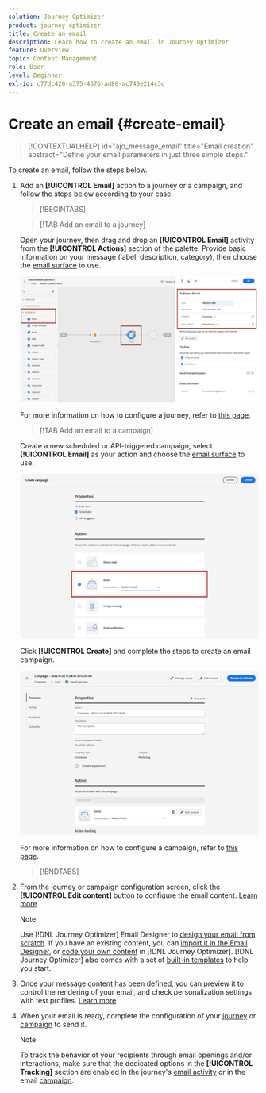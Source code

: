```yaml
---
solution: Journey Optimizer
product: journey optimizer
title: Create an email
description: Learn how to create an email in Journey Optimizer
feature: Overview
topic: Content Management
role: User
level: Beginner
exl-id: c77dc420-a375-4376-ad86-ac740e214c3c
---
```

# Create an email {#create-email}

>[!CONTEXTUALHELP]
>id="ajo_message_email"
>title="Email creation"
>abstract="Define your email parameters in just three simple steps."

To create an email, follow the steps below.

1. Add an **[!UICONTROL Email]** action to a journey or a campaign, and follow the steps below according to your case.

    >[!BEGINTABS]

    >[!TAB Add an email to a journey]

    Open your journey, then drag and drop an **[!UICONTROL Email]** activity from the **[!UICONTROL Actions]** section of the palette. Provide basic information on your message (label, description, category), then choose the [email surface](email-settings.md) to use.

    ![](assets/email_journey.png)

    For more information on how to configure a journey, refer to [this page](../building-journeys/journey-gs.md).

    >[!TAB Add an email to a campaign]

    Create a new scheduled or API-triggered campaign, select **[!UICONTROL Email]** as your action and choose the [email surface](email-settings.md) to use.

    ![](assets/email_campaign.png)
   
    <!--
    From the **[!UICONTROL Action]** section, specify if you want to track how your recipients react to your delivery: you can track email opens, and/or clicks on links and buttons in your email.
    ![](assets/email_campaign_tracking.png)
    -->

    Click **[!UICONTROL Create]** and complete the steps to create an email campaign.

    ![](assets/email_campaign_steps.png)

    For more information on how to configure a campaign, refer to [this page](../campaigns/get-started-with-campaigns.md).

    >[!ENDTABS]

1. From the journey or campaign configuration screen, click the **[!UICONTROL Edit content]** button to configure the email content. [Learn more](design-emails.md)

    >[!NOTE]
    >
    >Use [!DNL Journey Optimizer] Email Designer to [design your email from scratch](../design/create-email-content.md). If you have an existing content, you can [import it in the Email Designer](../design/existing-content.md), or [code your own content](../design/code-content.md) in [!DNL Journey Optimizer]. [!DNL Journey Optimizer] also comes with a set of [built-in templates](email-templates.md) to help you start.

1. Once your message content has been defined, you can preview it to control the rendering of your email, and check personalization settings with test profiles. [Learn more](preview.md)

1. When your email is ready, complete the configuration of your [journey](../building-journeys/journey-gs.md) or [campaign](../campaigns/create-campaign.md) to send it.

    >[!NOTE]
    >
    >To track the behavior of your recipients through email openings and/or interactions, make sure that the dedicated options in the **[!UICONTROL Tracking]** section are enabled in the journey's [email activity](../building-journeys/journeys-message.md) or in the email [campaign](../campaigns/create-campaign.md).

<!--

## Define your email content {#email-content}

Use [!DNL Journey Optimizer] Email Designer to [design your email from scratch](../email/create-email-content.md). If you have an existing content, you can [import it in the Email Designer](../design/existing-content.md), or [code your own content](../design/code-content.md) in [!DNL Journey Optimizer]. 

[!DNL Journey Optimizer] comes with a set of [built-in templates](email-templates.md) to help you start. Any email can also be saved as a template.

Use [!DNL Journey Optimizer] Expression editor to personalize your messages with profiles' data. For more on personalization, refer to [this section](../personalization/personalize.md).

Adapt the content of your messages to the targeted profiles by using [!DNL Journey Optimizer] dynamic content capabilities. [Get started with dynamic content](../personalization/get-started-dynamic-content.md)

## Email tracking {#email-tracking}

If you want to track the behavior of your recipients through openings and/or clicks on links, enable the following options: **[!UICONTROL Email opens]** and **[!UICONTROL Click on email]**. 

Learn more about tracking in [this section](message-tracking.md).

## Validate your email content {#email-content-validate}

Control the rendering of your email, and check personalization settings with test profiles, using the preview section on the left-hand side. For more on this, refer to [this section](preview.md).

![](assets/messages-simple-preview.png)

You must also check alerts in the upper section of the editor.  Some of them are simple warnings, but others can prevent you from using the message. Learn more in [this section](alerts.md).

-->

